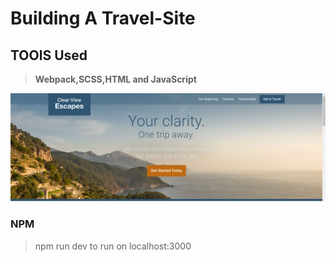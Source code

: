 # Building A Travel-Site

## TOOlS Used

> **Webpack,SCSS,HTML and JavaScript**

![screenshot](/app/assets/images/Screenshot.png)

### NPM

>npm run dev to run on localhost:3000
